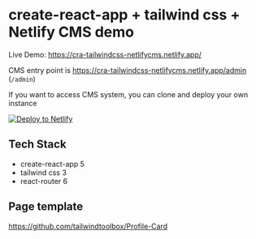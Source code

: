 # create-react-app + tailwind css + Netlify CMS demo

Live Demo: https://cra-tailwindcss-netlifycms.netlify.app/

CMS entry point is https://cra-tailwindcss-netlifycms.netlify.app/admin (`/admin`)

If you want to access CMS system, you can clone and deploy your own instance

[![Deploy to Netlify](https://www.netlify.com/img/deploy/button.svg)](https://app.netlify.com/start/deploy?repository=https://github.com/nightspirit/cra-tailwindcss-netlifycms)

## Tech Stack
- create-react-app 5
- tailwind css 3
- react-router 6

## Page template
https://github.com/tailwindtoolbox/Profile-Card